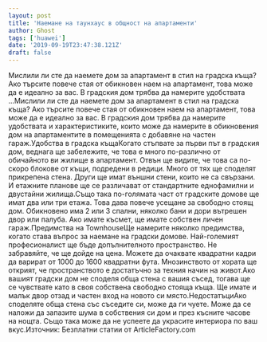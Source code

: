 ```yaml
---
layout: post
title: 'Наемане на таунхаус в общност на апартаменти'
author: Ghost
tags: ['huawei']
date: '2019-09-19T23:47:38.121Z'
draft: false
---
```


Мислили ли сте да наемете дом за апартамент в стил на градска къща? Ако търсите повече стая от обикновен наем на апартамент, това може да е идеално за вас. В градския дом трябва да намерите удобствата ...Мислили ли сте да наемете дом за апартамент в стил на градска къща? Ако търсите повече стая от обикновен наем на апартамент, това може да е идеално за вас. В градския дом трябва да намерите удобствата и характеристиките, които може да намерите в обикновения дом на апартаментите в помещенията с добавяне на частен гараж.Удобства в градска къщаКогато стъпвате за първи път в градския дом, веднага ще забележите, че това е много по-различно от обичайното ви жилище в апартамент. Отвън ще видите, че това са по-скоро блокове от къщи, подредени в редици. Много от тях ще споделят прикрепена стена. Други ще имат външни стени, които не са свързани. И етажните планове ще се различават от стандартните еднофамилни и двустайни жилища.Също така по-голямата част от градските домове ще имат два или три етажа. Това дава повече усещане за свободно стоящ дом. Обикновено има 2 или 3 спални, няколко бани и дори вътрешен двор или палуба. Ако имате късмет, ще имате собствен личен гараж.Предимства на TownhouseЩе намерите няколко предимства, когато става въпрос за наемане на градски домове. Най-големият професионалист ще бъде допълнителното пространство. Не забравяйте, че ще дойде на цена. Можете да очаквате квадратни кадри да варират от 1000 до 1600 квадратни фута. Мнозинството от хората ще открият, че пространството е достатъчно за техния начин на живот.Ако вашият градски дом не споделя обща стена с вашия съсед, тогава ще се чувствате като в своя собствена свободно стояща къща. Ще имате и малък двор отзад и частен вход на новото си място.НедостатъциАко споделяте обща стена със съседите си, може да ги чуете. Може да се наложи да запазите шума в собствения си дом и през късните часове на нощта. Също така може да не успеете да украсите интериора по ваш вкус.Източник: Безплатни статии от ArticleFactory.com
